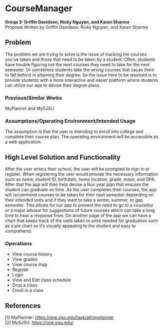 # CourseManager
**Group 3: Griffin Davidson, Ricky Nguyen, and Karan Sharma**
<br />
Proposal Written by Griffin Davidson, Ricky Nguyen, and Karan Sharma
<br />
## Problem
The problem we are trying to solve is the issue of tracking the courses you’ve taken and those that need to be taken by a student. Often, students have trouble figuring out the next courses they need to take for the next semester. Or sometimes students take the wrong courses that cause them to fall behind in attaining their degree. So the issue here to be resolved is to provide students with a more interactive and easier platform where students can utilize our app to devise their degree plans.
### Previous/Similar Works
MyPlanner and MySJSU
### Assumptions/Operating Environment/Intended Usage
The assumption is that the user is intending to enroll into college and complete their course plan. The operating environment will be accessible as a web application.

## High Level Solution and Functionality
After the user enters their school, the user will be prompted to sign in or register. When registering the user would provide the necessary information such as name, student ID, birthdate, home location, grade, major, and GPA. After that the app will then help devise a four year plan that ensures the student can graduate on time. As the user completes their courses, the app will recommend courses to be taken for their next semester depending on their intended units and if they want to take a winter, summer, or gap semester. This allows for our app to prevent the need to go to a counselor or a major advisor for suggestions of future courses which can take a long time to hear a response from. On another page of the app we can have a chart that keeps track of the units taken to units needed for graduation such as a pie chart so it’s visually appealing to the student and easy to comprehend.


### Operations
- View course history
- View grades
- View course map
- Register
- Login
- View and Edit class schedule
- Drop a class
- Enroll in a class

## References
[1] MyPlanner: https://one.sjsu.edu/task/all/myplanner
<br />
[2] MySJSU: https://one.sjsu.edu/
